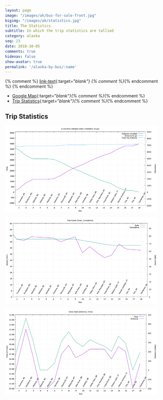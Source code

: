 ```yaml
---
layout: page
image: "/images/ak/bus-for-sale-front.jpg"
bigimg: "/images/ak/statistics.jpg"
title: The Statistics
subtitle: In which the trip statistics are tallied
category: alaska
seq: 23
date: 2018-10-05
comments: true
hidenav: false
show-avatar: true
permalink: '/alaska-by-bus/:name'
---
```


{% comment %}
[link-text](link-url){:target="_blank"}
{% comment %}_{% endcomment %}
{% endcomment %}
 
* [Google Map](https://drive.google.com/open?id=1QToP1iDFNB0dEk8pjlkAVyIr8ThzeEdh&usp=sharing){:target="_blank"}{% comment %}_{% endcomment %} 
* [Trip Statistics](https://docs.google.com/spreadsheets/d/10dU6wdnTdiuMCkSWJ2yGe1PNjGZWlgYcmZ_RCtjf--8/edit?usp=sharing){:target="_blank"}{% comment %}_{% endcomment %}


## Trip Statistics

![trip-cumul](/images/ak/trip-cumul.png)

![trip-speed](/images/ak/trip-speed.png)

![trip-daily](/images/ak/trip-daily.png)

